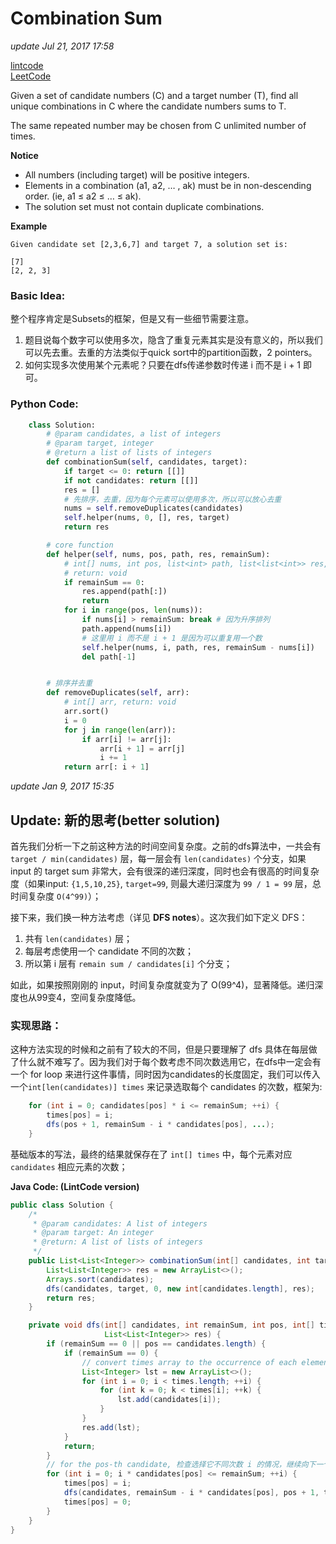 # Combination Sum

_update Jul 21, 2017 17:58_

[lintcode](http://www.lintcode.com/en/problem/combination-sum/)  
[LeetCode](https://leetcode.com/problems/combination-sum/description/)

Given a set of candidate numbers \(C\) and a target number \(T\), find all unique combinations in C where the candidate numbers sums to T.

The same repeated number may be chosen from C unlimited number of times.

 **Notice**

* All numbers \(including target\) will be positive integers.
* Elements in a combination \(a1, a2, … , ak\) must be in non-descending order. \(ie, a1 ≤ a2 ≤ … ≤ ak\).
* The solution set must not contain duplicate combinations.

**Example**

```text
Given candidate set [2,3,6,7] and target 7, a solution set is:

[7]
[2, 2, 3]
```

### Basic Idea:

整个程序肯定是Subsets的框架，但是又有一些细节需要注意。

1. 题目说每个数字可以使用多次，隐含了重复元素其实是没有意义的，所以我们可以先去重。去重的方法类似于quick sort中的partition函数，2 pointers。
2. 如何实现多次使用某个元素呢？只要在dfs传递参数时传递 i 而不是 i + 1 即可。

### Python Code:

```python
    class Solution:
        # @param candidates, a list of integers
        # @param target, integer
        # @return a list of lists of integers
        def combinationSum(self, candidates, target):
            if target <= 0: return [[]]
            if not candidates: return [[]]
            res = []
            # 先排序，去重，因为每个元素可以使用多次，所以可以放心去重
            nums = self.removeDuplicates(candidates)
            self.helper(nums, 0, [], res, target)
            return res

        # core function
        def helper(self, nums, pos, path, res, remainSum):
            # int[] nums, int pos, list<int> path, list<list<int>> res, int remainSum
            # return: void
            if remainSum == 0:
                res.append(path[:])
                return
            for i in range(pos, len(nums)):
                if nums[i] > remainSum: break # 因为升序排列
                path.append(nums[i])
                # 这里用 i 而不是 i + 1 是因为可以重复用一个数
                self.helper(nums, i, path, res, remainSum - nums[i])
                del path[-1]


        # 排序并去重    
        def removeDuplicates(self, arr):
            # int[] arr, return: void
            arr.sort()
            i = 0
            for j in range(len(arr)):
                if arr[i] != arr[j]:
                    arr[i + 1] = arr[j]
                    i += 1
            return arr[: i + 1]
```

_update Jan 9, 2017 15:35_

## Update: 新的思考\(better solution\)

首先我们分析一下之前这种方法的时间空间复杂度。之前的dfs算法中，一共会有 `target / min(candidates)` 层，每一层会有 `len(candidates)` 个分支，如果 input 的 target sum 非常大，会有很深的递归深度，同时也会有很高的时间复杂度（如果input: `{1,5,10,25}`, `target=99`, 则最大递归深度为 `99 / 1 = 99` 层，总时间复杂度 `O(4^99)`）；

接下来，我们换一种方法考虑（详见 **DFS notes**）。这次我们如下定义 DFS：

1. 共有 `len(candidates)` 层；
2. 每层考虑使用一个 candidate 不同的次数；
3. 所以第 i 层有 `remain sum / candidates[i]` 个分支；

如此，如果按照刚刚的 input，时间复杂度就变为了 O\(99^4\)，显著降低。递归深度也从99变4，空间复杂度降低。

### 实现思路：

这种方法实现的时候和之前有了较大的不同，但是只要理解了 dfs 具体在每层做了什么就不难写了。因为我们对于每个数考虑不同次数选用它，在dfs中一定会有一个 for loop 来进行这件事情，同时因为candidates的长度固定，我们可以传入一个`int[len(candidates)] times` 来记录选取每个 candidates 的次数，框架为:

```java
    for (int i = 0; candidates[pos] * i <= remainSum; ++i) {
        times[pos] = i;
        dfs(pos + 1, remainSum - i * candidates[pos], ...);
    }
```

基础版本的写法，最终的结果就保存在了 `int[] times` 中，每个元素对应 `candidates` 相应元素的次数；

**Java Code: \(LintCode version\)**

```java
public class Solution {
    /*
     * @param candidates: A list of integers
     * @param target: An integer
     * @return: A list of lists of integers
     */
    public List<List<Integer>> combinationSum(int[] candidates, int target) {
        List<List<Integer>> res = new ArrayList<>();
        Arrays.sort(candidates);
        dfs(candidates, target, 0, new int[candidates.length], res);    
        return res;
    }

    private void dfs(int[] candidates, int remainSum, int pos, int[] times, 
                     List<List<Integer>> res) {
        if (remainSum == 0 || pos == candidates.length) {
            if (remainSum == 0) {
                // convert times array to the occurrence of each element
                List<Integer> lst = new ArrayList<>();
                for (int i = 0; i < times.length; ++i) {
                    for (int k = 0; k < times[i]; ++k) {
                        lst.add(candidates[i]);
                    }
                }
                res.add(lst);
            }
            return;
        }
        // for the pos-th candidate, 检查选择它不同次数 i 的情况，继续向下一个数递归
        for (int i = 0; i * candidates[pos] <= remainSum; ++i) {
            times[pos] = i;
            dfs(candidates, remainSum - i * candidates[pos], pos + 1, times, res);
            times[pos] = 0;
        }
    }
}
```

